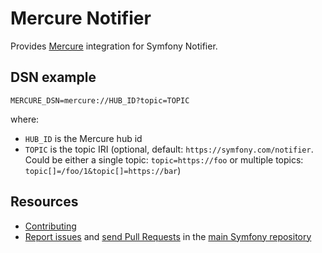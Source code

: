 Mercure Notifier
================

Provides [Mercure](https://github.com/symfony/mercure) integration for Symfony Notifier.

DSN example
-----------

```
MERCURE_DSN=mercure://HUB_ID?topic=TOPIC
```

where:
 - `HUB_ID` is the Mercure hub id
 - `TOPIC` is the topic IRI (optional, default: `https://symfony.com/notifier`. Could be either a single topic: `topic=https://foo` or multiple topics: `topic[]=/foo/1&topic[]=https://bar`)

Resources
---------

 * [Contributing](https://symfony.com/doc/current/contributing/index.html)
 * [Report issues](https://github.com/symfony/symfony/issues) and
   [send Pull Requests](https://github.com/symfony/symfony/pulls)
   in the [main Symfony repository](https://github.com/symfony/symfony)
